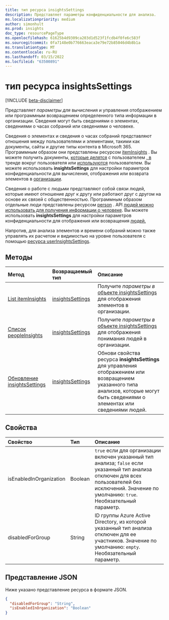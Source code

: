 ```yaml
---
title: тип ресурса insightsSettings
description: Представляет параметры конфиденциальности для анализа.
ms.localizationpriority: medium
author: simonhult
ms.prod: insights
doc_type: resourcePageType
ms.openlocfilehash: 61625b4d9309ca203d1d523f1fcdb4f0fe6c583f
ms.sourcegitcommit: 0fa7148e0b776663eaca3e79e72b85046d4b8b1a
ms.translationtype: MT
ms.contentlocale: ru-RU
ms.lasthandoff: 03/15/2022
ms.locfileid: "63500891"
---
```

# <a name="insightssettings-resource-type"></a>тип ресурса insightsSettings

[!INCLUDE [beta-disclaimer](../../includes/beta-disclaimer.md)]

Представляет _параметры для_ вычисления и управления отображением или программным возвращением определенного типа информации в организации. Сведения могут быть сведениями о элементах, сведениями о часах собраний или сведениями о человеке. 

Сведения о элементах [](https://support.microsoft.com/office/suggested-meeting-hours-0613d113-d7c1-4faa-bb11-c8ba30a78ef1) и сведения о часах собраний представляют отношения между пользователями и элементами, такими как документы, сайты и другие типы контента в Microsoft 365. Программным образом они представлены ресурсом [itemInsights](iteminsights.md) . Вы можете получить документы, [которые делятся](../api/insights-list-shared.md) с пользователем [, в](../api/insights-list-trending.md) тренде вокруг пользователя или [используются](../api/insights-list-used.md) пользователем. Вы можете использовать **insightsSettings** для настройки параметров конфиденциальности для вычисления, отображения или возврата элементов в [организации](/graph/insights-customize-item-insights-privacy).

Сведения о работе с людьми представляют собой связи людей, которые имеют отношение друг к другу или работают друг с другом на основе их связей с общественностью. Программным образом отдельные люди представлены ресурсом [person](person.md) . API [людей можно использовать для получения информации о человеке](/graph/people-example). Вы можете использовать **insightsSettings** для настройки параметров конфиденциальности для отображения или возвращения [людей.](/graph/insights-customize-people-insights-privacy)

Напротив, для анализа элементов и времени [](https://support.microsoft.com/office/update-your-meeting-hours-using-the-profile-card-0613d113-d7c1-4faa-bb11-c8ba30a78ef1)собраний можно также управлять их расчетом и видимостью на уровне пользователя с помощью  [ресурса userInsightsSettings](userinsightssettings.md).

## <a name="methods"></a>Методы

| Метод       | Возвращаемый тип | Описание |
|:-------------|:------------|:------------|
| [List itemInsights](../api/organizationsettings-list-iteminsights.md) | [insightsSettings](insightssettings.md) | Получите _параметры в_ [объекте insightsSettings](insightssettings.md) для отображения элементов в организации. |
| [Список peopleInsights](../api/organizationsettings-list-peopleinsights.md) | [insightsSettings](insightssettings.md) | Получите _параметры в_ [объекте insightsSettings](insightssettings.md) для отображения понимания людей в организации. |
| [Обновление insightsSettings](../api/insightssettings-update.md) | [insightsSettings](insightssettings.md) | Обнови свойства ресурса **insightsSettings** для управления отображением или возвращением указанного типа анализов, которые могут быть сведениями о элементах или сведениями людей. |


## <a name="properties"></a>Свойства

| Свойство   | Тип|Описание|
|:---------------|:--------|:----------|
|isEnabledInOrganization|Boolean| `true` если для организации включен указанный тип анализа; `false` если указанный тип анализа отключен для всех пользователей без исключений. Значение по умолчанию: `true`. Необязательный параметр.|
|disabledForGroup|String| ID группы Azure Active Directory, из которой указанный тип анализа отключен для ее участников. Значение по умолчанию: `empty`. Необязательный параметр.|

## <a name="json-representation"></a>Представление JSON

Ниже указано представление ресурса в формате JSON.

<!-- {
  "blockType": "resource",
  "optionalProperties": [],
  "@odata.type": "microsoft.graph.insightsSettings"
}-->

```json
{
  "disabledForGroup": "String",
  "isEnabledInOrganization": "Boolean"
}
```





